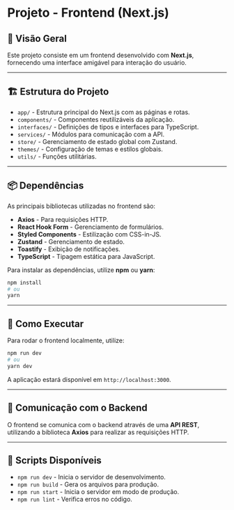 # Projeto - Frontend (Next.js)

## 📌 Visão Geral
Este projeto consiste em um frontend desenvolvido com **Next.js**, fornecendo uma interface amigável para interação do usuário.

---

## 🏗 Estrutura do Projeto
- `app/` - Estrutura principal do Next.js com as páginas e rotas.
- `components/` - Componentes reutilizáveis da aplicação.
- `interfaces/` - Definições de tipos e interfaces para TypeScript.
- `services/` - Módulos para comunicação com a API.
- `store/` - Gerenciamento de estado global com Zustand.
- `themes/` - Configuração de temas e estilos globais.
- `utils/` - Funções utilitárias.

---

## 📦 Dependências
As principais bibliotecas utilizadas no frontend são:
- **Axios** - Para requisições HTTP.
- **React Hook Form** - Gerenciamento de formulários.
- **Styled Components** - Estilização com CSS-in-JS.
- **Zustand** - Gerenciamento de estado.
- **Toastify** - Exibição de notificações.
- **TypeScript** - Tipagem estática para JavaScript.

Para instalar as dependências, utilize **npm** ou **yarn**:
```sh
npm install
# ou
yarn
```

---

## 🚀 Como Executar
Para rodar o frontend localmente, utilize:
```sh
npm run dev
# ou
yarn dev
```
A aplicação estará disponível em `http://localhost:3000`.

---

## 📡 Comunicação com o Backend
O frontend se comunica com o backend através de uma **API REST**, utilizando a biblioteca **Axios** para realizar as requisições HTTP.

---

## 📄 Scripts Disponíveis
- `npm run dev` - Inicia o servidor de desenvolvimento.
- `npm run build` - Gera os arquivos para produção.
- `npm run start` - Inicia o servidor em modo de produção.
- `npm run lint` - Verifica erros no código.


